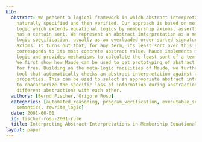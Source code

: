 ```yaml
---
bib:
  abstract: We present a logical framework in which abstract interpretations can be
    naturally specified and then verified. Our approach is based on membership equational
    logic which extends equational logics by membership axioms, asserting that a term
    has a certain sort. We represent an abstract interpretation as a membership equational
    logic specification, usually as an overloaded order-sorted signature with membership
    axioms. It turns out that, for any term, its least sort over this specification
    corresponds to its most concrete abstract value. Maude implements membership equational
    logic and provides mechanisms to calculate the least sort of a term efficiently.
    We first show how Maude can be used to get prototyping of abstract interpretations
    for free. Building on the meta-logic facilities of Maude, we further develop a
    tool that automatically checks an abstract interpretation against a set of user-defined
    properties. This can be used to select an appropriate abstract interpretation,
    to characterize the specific loss of information during abstraction, and to compare
    different abstractions with each other.
  authors: [Bernd Fischer, Grigore Rosu]
  categories: [automated_reasoning, program_verification, executable_semantics, programming_languages,
    semantics, rewrite_logic]
  date: 2001-06-01
  id: fischer-rosu-2001-rule
  title: Interpreting Abstract Interpretations in Membership Equational Logic
layout: paper
---
```

